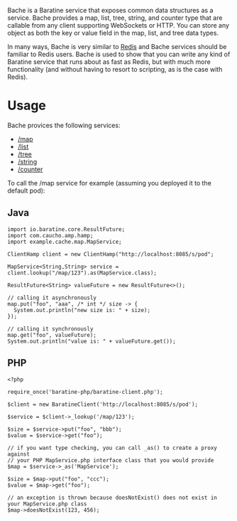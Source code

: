 Bache is a Baratine service that exposes common data structures as a service.
Bache provides a map, list, tree, string, and counter type that are callable
from any client supporting WebSockets or HTTP.  You can store any object as
both the key or value field in the map, list, and tree data types.

In many ways, Bache is very similar to [Redis](http://redis.io/) and Bache
services should be familiar to Redis users.  Bache is used to show
that you can write any kind of Baratine service that runs about as fast as Redis, but
with much more functionality (and without having to resort to scripting, as is
the case with Redis).

Usage
==========
Bache provices the following services:

* [/map](https://github.com/baratine/bache/blob/master/src/main/java/example/cache/map/MapService.java)
* [/list](https://github.com/baratine/bache/blob/master/src/main/java/example/cache/list/ListService.java)
* [/tree](https://github.com/baratine/bache/blob/master/src/main/java/example/cache/tree/TreeService.java)
* [/string](https://github.com/baratine/bache/blob/master/src/main/java/example/cache/string/StringService.java)
* [/counter](https://github.com/baratine/bache/blob/master/src/main/java/example/cache/counter/CounterService.java)

To call the /map service for example (assuming you deployed it to the default 
pod):

Java
------
    import io.baratine.core.ResultFuture;
    import com.caucho.amp.hamp;
    import example.cache.map.MapService;

    ClientHamp client = new ClientHamp("http://localhost:8085/s/pod";
    
    MapService<String,String> service = client.lookup("/map/123").as(MapService.class);
    
    ResultFuture<String> valueFuture = new ResultFuture<>();

    // calling it asynchronously    
    map.put("foo", "aaa", /* int */ size -> {
      System.out.println("new size is: " + size);
    });
    
    // calling it synchronously
    map.get("foo", valueFuture);
    System.out.println("value is: " + valueFuture.get());

PHP
-------
    <?php
    
    require_once('baratine-php/baratine-client.php');
    
    $client = new BaratineClient('http://localhost:8085/s/pod');
    
    $service = $client->_lookup('/map/123');
    
    $size = $service->put("foo", "bbb");
    $value = $service->get("foo");
    
    // if you want type checking, you can call _as() to create a proxy against
    // your PHP MapService.php interface class that you would provide
    $map = $service->_as('MapService');
    
    $size = $map->put("foo", "ccc");
    $value = $map->get("foo");
    
    // an exception is thrown because doesNotExist() does not exist in your MapService.php class
    $map->doesNotExist(123, 456);